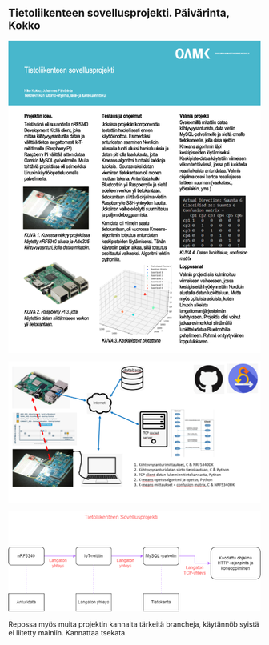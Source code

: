 
## Tietoliikenteen sovellusprojekti. Päivärinta, Kokko


![Posteri](https://github.com/PaivarintaJohannes/TietoliikenteenSovellusprojekti/blob/main/posteri.png)


![Projektin idea](https://github.com/PaivarintaJohannes/TietoliikenteenSovellusprojekti/blob/main/projektikuva.png)


![Arkkitehtuurikaavio](https://github.com/PaivarintaJohannes/TietoliikenteenSovellusprojekti/blob/main/arkkitehtuurikaavio.png)

Repossa myös muita projektin kannalta tärkeitä brancheja, käytännöb syistä ei liitetty mainiin. Kannattaa tsekata.
